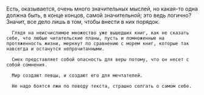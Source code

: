 Есть, оказывается, очень много значительных мыслей, но какая-то одна должна быть, в конце концов, самой значительной; это ведь логично? Значит, все дело лишь в том, чтобы внести в них порядок.

      Глядя на неисчислимое множество уже вышедших книг, как не сказать себе, что любые читательские планы, пусть и помноженные на протяженность жизни, меркнут по сравнению с морем книг, которые так навсегда и останутся непрочитанными.

      Смех представляет собой опасность для веры потому, что он несет с собой сомнения.

      Мир создают певцы, и создают его для мечтателей.

      Не надо боятся лжи по поводу текста, страшно солгать о самом себе.
